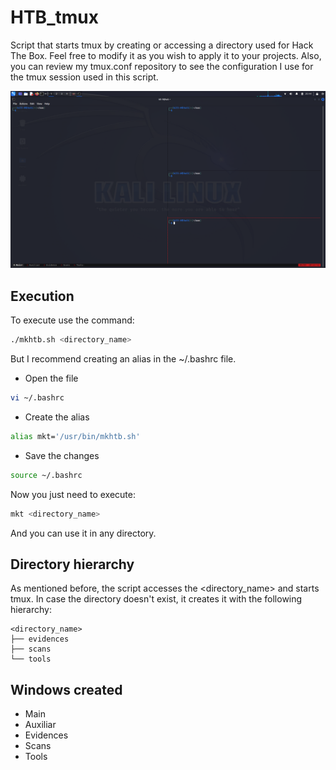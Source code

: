 # HTB_tmux
Script that starts tmux by creating or accessing a directory used for Hack The Box. Feel free to modify it as you wish to apply it to your projects.
Also, you can review my tmux.conf repository to see the configuration I use for the tmux session used in this script.

![screenshot](https://github.com/R-kill-9/tmux.conf/blob/main/mkt.png)


## Execution
To execute use the command:
```bash
./mkhtb.sh <directory_name>
```
 But I recommend creating an alias in the ~/.bashrc file.
 - Open the file
 ```bash
 vi ~/.bashrc
 ```
 - Create the alias
 ```bash
 alias mkt='/usr/bin/mkhtb.sh'
 ```
 - Save the changes
 ```bash
 source ~/.bashrc
 ```
Now you just need to execute:
```bash
mkt <directory_name>
```
And you can use it in any directory.

## Directory hierarchy
As mentioned before, the script accesses the <directory_name> and starts tmux. In case the directory doesn't exist, it creates it with the following hierarchy:

    <directory_name>
    ├── evidences
    ├── scans
    └── tools
   
   
## Windows created
- Main
- Auxiliar
- Evidences
- Scans
- Tools
